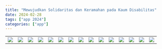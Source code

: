 ```yaml
---
title: "Mewujudkan Solidaritas dan Keramahan pada Kaum Disabilitas"
date: 2024-02-28
tags: ["app 2024"]
categories: ["app"]
---
```

| | | | | | | | | | | | | | | |
|---|---|---|---|---|---|---|---|---|---|---|---|---|---|---|
| ![](/img/app28feb243.avif) | ![](/img/app28feb248.avif) | ![](/img/app28feb2410.avif) | ![](/img/app28feb2411.avif) | ![](/img/app28feb2412.avif) | ![](/img/app28feb2413.avif) | ![](/img/app28feb2414.avif) | ![](/img/app28feb244.avif) | ![](/img/app28feb245.avif) | ![](/img/app28feb246.avif) | ![](/img/app28feb247.avif) | ![](/img/app28feb249.avif) | ![](/img/app28feb24.avif) | ![](/img/app28feb241.avif) | ![](/img/app28feb242.avif) | 



